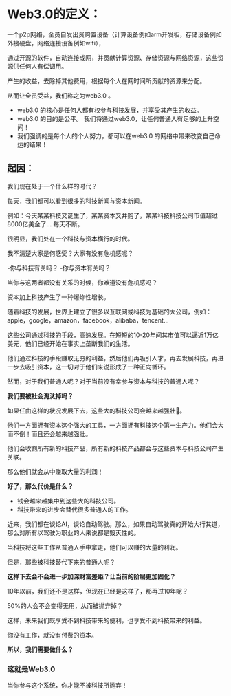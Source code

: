 # Web3.0的定义：

一个p2p网络，全员自发出资购置设备（计算设备例如arm开发板，存储设备例如外接硬盘，网络连接设备例如wifi），

通过开源的软件，自动连接成网，并贡献计算资源、存储资源与网络资源，这些资源供任何人有偿调用。

产生的收益，去除掉其他费用，根据每个人在网时间所贡献的资源来分配。

从而让全员受益，我们称之为web3.0 。


- web3.0 的核心是任何人都有权参与科技发展，并享受其产生的收益。
- web3.0 的目的是公平。 我们将通过web3.0，让任何普通人有足够的上升空间！
- 我们强调的是每个人的个人努力，都可以在web3.0 的网络中带来改变自己命运的结果！

## 起因：
我们现在处于一个什么样的时代？

每天，我们都可以看到很多的科技新闻与资本新闻。

例如：今天某某科技又诞生了，某某资本又并购了，某某科技科技公司市值超过8000亿美金了… 每天不断。

很明显，我们处在一个科技与资本横行的时代。

我不清楚大家是何感受？大家有没有危机感呢？

-你与科技有关吗？ 
-你与资本有关吗？

当你与这两者都没有关系的时候，你难道没有危机感吗？

资本加上科技产生了一种爆炸性增长。

随着科技的发展，世界上建立了很多以互联网或科技为基础的大公司，例如：apple，google，amazon，facebook，alibaba，tencent…

这些公司通过科技的手段，高速发展。在短短的10-20年间其市值可以逼近1万亿美元，他们已经开始在事实上垄断我们的生活。

他们通过科技的手段赚取无穷的利益，然后他们再吸引人才，再去发展科技，再进一步去吸引资本，这一切对于他们来说形成了一种正向循环。

然而，对于我们普通人呢？对于当前没有幸参与资本与科技的普通人呢？

**我们要被社会淘汰掉吗？**

如果任由这样的状况发展下去，这些大的科技公司会越来越强壮💪。

他们一方面拥有资本这个强大的工具，一方面拥有科技这个第一生产力。他们会大而不倒！而且还会越来越强壮。

他们会收割所有新的科技产品，所有新的科技产品都会与这些资本与科技公司产生关联。

那么他们就会从中赚取大量的利润！

**好了，那么代价是什么？**

- 钱会越来越集中到这些大的科技公司。
- 科技带来的进步会替代很多普通人的工作。

近来，我们都在谈论AI，谈论自动驾驶。那么，如果自动驾驶真的开始大行其道，那么对所有以驾驶为职业的人来说都是毁灭性的。

当科技将这些工作从普通人手中拿走，他们可以赚的大量的利润。

但是，那些被科技替代下来的普通人呢？

**这样下去会不会进一步加深财富差距？让当前的阶层更加固化？**

10年以前，我们还不是这样，但现在已经是这样了，那再过10年呢？

50%的人会不会变得无用，从而被抛弃掉？

这样，未来我们既享受不到科技带来的便利，也享受不到科技带来的利益。

你没有工作，就没有付费的资本。

**所以，我们需要做什么？**

### 这就是Web3.0 

当你参与这个系统，你才能不被科技所抛弃！
